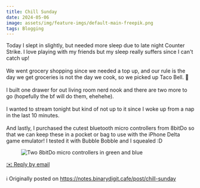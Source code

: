 ```yaml
---
title: Chill Sunday
date: 2024-05-06
image: assets/img/feature-imgs/default-main-freepik.png
tags: Blogging
---
```

 <p>Today I slept in slightly, but needed more sleep due to late night
Counter Strike. I love playing with my friends but my sleep really
suffers since I can&#39;t catch up! <br /><br />We went grocery shopping
since we needed a top up, and our rule is the day we get groceries is
not the day we cook, so we picked up Taco Bell. 🤤<br /><br />I built one
drawer for out living room nerd nook and there are two more to go
(hopefully the bf will do them, ehehehe). <br /><br />I wanted to stream
tonight but kind of not up to it since I woke up from a nap in the last
10 minutes.<br /><br />And lastly, I purchased the cutest bluetooth
micro controllers from 8bitDo so that we can keep these in a pocket or
bag to use with the iPhone Delta game emulator! I tested it with Bubble
Bobble and I squealed :D</p>

<figure class="attachment attachment--preview flex-col justify-center attachment--jpg">
      <img srcset="https://cdn.scribbles.page/rails/active_storage/representations/proxy/eyJfcmFpbHMiOnsibWVzc2FnZSI6IkJBaHBBdEJSIiwiZXhwIjpudWxsLCJwdXIiOiJibG9iX2lkIn19--420440d400aaeb907337dc455c5c4cffe0a21295/eyJfcmFpbHMiOnsibWVzc2FnZSI6IkJBaDdDRG9MWm05eWJXRjBTU0lJYW5CbkJqb0dSVlE2RkhKbGMybDZaVjkwYjE5c2FXMXBkRnNIYVFJQUVHa0NBQXc2Q25OaGRtVnlld1k2REhGMVlXeHBkSGxwWkE9PSIsImV4cCI6bnVsbCwicHVyIjoidmFyaWF0aW9uIn19--556deb252b4ed95e4b10b8bc1ed8e2d68a7b2d43/controllers.jpg 2x" loading="lazy" src="https://cdn.scribbles.page/rails/active_storage/representations/proxy/eyJfcmFpbHMiOnsibWVzc2FnZSI6IkJBaHBBdEJSIiwiZXhwIjpudWxsLCJwdXIiOiJibG9iX2lkIn19--420440d400aaeb907337dc455c5c4cffe0a21295/eyJfcmFpbHMiOnsibWVzc2FnZSI6IkJBaDdDRG9MWm05eWJXRjBTU0lJYW5CbkJqb0dSVlE2RkhKbGMybDZaVjkwYjE5c2FXMXBkRnNIYVFJQUNHa0NBQVk2Q25OaGRtVnlld1k2REhGMVlXeHBkSGxwWkE9PSIsImV4cCI6bnVsbCwicHVyIjoidmFyaWF0aW9uIn19--77b85d2deaa725665407f11c49ec672491c1f59c/controllers.jpg" alt="Two 8bitDo micro controllers in green and blue" />
</figure>
<p>
        <a href='mailto:binarydigit@omg.lol?subject=Chill Sunday' style='text-decoration: underline'>✉️ Reply by email</a>
      </p>

ℹ️ Originally posted on https://notes.binarydigit.cafe/post/chill-sunday